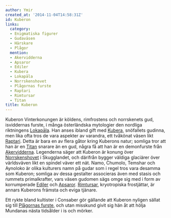 ```yaml
---
author: Ymir
created_at: '2014-11-04T14:58:31Z'
id: Kuberon
links:
  category:
  - Enigmatiska figurer
  - Gudaväsen
  - Härskare
  - Plågor
  mention:
  - Akervidderna
  - Apsaror
  - Ediler
  - Kubera
  - Lokapāla
  - Norrskenshovet
  - Plågornas furste
  - Raptari
  - Rimtursar
  - Titan
title: Kuberon
---
```


Kuberon Vinterkonungen är köldens, rimfrostens och norrskenets gud, isviddernas furste, i många
österländska mytologier den nordliga riktningens [Lokapāla]. Han anses ibland gift med [Kubera],
snöfallets gudinna, men lika ofta tros de vara aspekter av varandra, ett tvåkönat väsen likt
[Raptari]. Detta är bara en av flera gåtor kring Kuberons natur; somliga tror att han är en [Titan]
snarare än en gud, några få att han är en demonfurste från [Akervidderna]. Legenderna säger att
Kuberon är konung över [Norrskenshovet] i Skugglandet, och därifrån bygger väldiga glaciärer över
världsväven likt en spindel väver ett nät. Namo, Chumolo, Temshar och Aynoloko är olika kulturers
namn på gudar som i regel tros vara desamma som Kuberon; somliga av dessa gestalter associeras även
med stasis och rummets primalkrafter, vars väsen gudomen sägs omge sig med i form av korrumperade
[Ediler] och [Apsaror]. [Rimtursar], kryotropiska frostjättar, är annars Kuberons främsta och eviga
tjänare.

Ett rykte bland kultister i Consaber gör gällande att Kuberon nyligen sällat sig till [Plågornas
furste], och utan misskund givit sig hän åt att hölja Mundanas nästa tidsålder i is och mörker.

  [Lokapāla]: Lokapāla
  [Kubera]: Kubera
  [Raptari]: Raptari
  [Titan]: Titan
  [Akervidderna]: Akervidderna
  [Norrskenshovet]: Norrskenshovet
  [Ediler]: Ediler
  [Apsaror]: Apsaror
  [Rimtursar]: Rimtursar
  [Plågornas furste]: Plågornas_furste